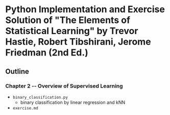 # Python Implementation and Exercise Solution of "The Elements of Statistical Learning" by Trevor Hastie, Robert Tibshirani, Jerome Friedman (2nd Ed.)

## Outline
### Chapter 2 --  Overview of Supervised Learning
- `binary_classification.py`
  - binary classification by linear regression and kNN
- `exercise.md`